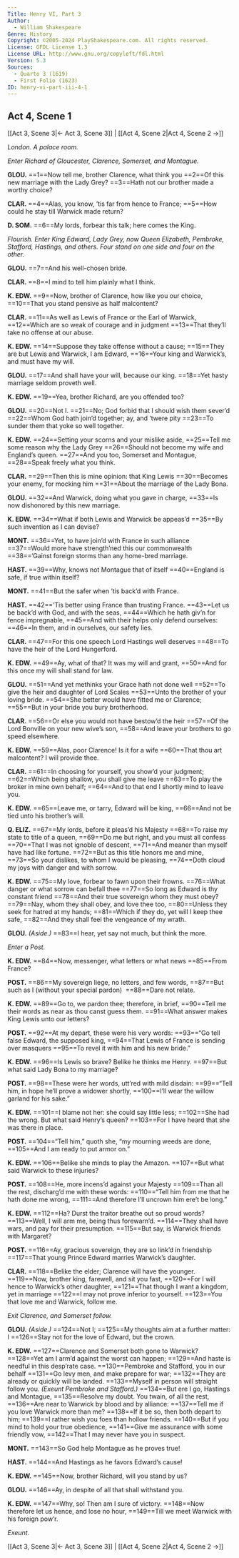 ```yaml
---
Title: Henry VI, Part 3
Author: 
  - William Shakespeare
Genre: History
Copyright: ©2005-2024 PlayShakespeare.com. All rights reserved.
License: GFDL License 1.3
License URL: http://www.gnu.org/copyleft/fdl.html
Version: 5.3
Sources:
  - Quarto 3 (1619)
  - First Folio (1623)
ID: henry-vi-part-iii-4-1
---
```


## Act 4, Scene 1
[[Act 3, Scene 3|← Act 3, Scene 3]] | [[Act 4, Scene 2|Act 4, Scene 2 →]]

*London. A palace room.*

*Enter Richard of Gloucester, Clarence, Somerset, and Montague.*

**GLOU.**
==1==Now tell me, brother Clarence, what think you
==2==Of this new marriage with the Lady Grey?
==3==Hath not our brother made a worthy choice?

**CLAR.**
==4==Alas, you know, ’tis far from hence to France;
==5==How could he stay till Warwick made return?

**D. SOM.**
==6==My lords, forbear this talk; here comes the King.

*Flourish. Enter King Edward, Lady Grey, now Queen Elizabeth, Pembroke, Stafford, Hastings, and others. Four stand on one side and four on the other.*

**GLOU.**
==7==And his well-chosen bride.

**CLAR.**
==8==I mind to tell him plainly what I think.

**K. EDW.**
==9==Now, brother of Clarence, how like you our choice,
==10==That you stand pensive as half malcontent?

**CLAR.**
==11==As well as Lewis of France or the Earl of Warwick,
==12==Which are so weak of courage and in judgment
==13==That they’ll take no offense at our abuse.

**K. EDW.**
==14==Suppose they take offense without a cause;
==15==They are but Lewis and Warwick, I am Edward,
==16==Your king and Warwick’s, and must have my will.

**GLOU.**
==17==And shall have your will, because our king.
==18==Yet hasty marriage seldom proveth well.

**K. EDW.**
==19==Yea, brother Richard, are you offended too?

**GLOU.**
==20==Not I.
==21==No; God forbid that I should wish them sever’d
==22==Whom God hath join’d together; ay, and ’twere pity
==23==To sunder them that yoke so well together.

**K. EDW.**
==24==Setting your scorns and your mislike aside,
==25==Tell me some reason why the Lady Grey
==26==Should not become my wife and England’s queen.
==27==And you too, Somerset and Montague,
==28==Speak freely what you think.

**CLAR.**
==29==Then this is mine opinion: that King Lewis
==30==Becomes your enemy, for mocking him
==31==About the marriage of the Lady Bona.

**GLOU.**
==32==And Warwick, doing what you gave in charge,
==33==Is now dishonored by this new marriage.

**K. EDW.**
==34==What if both Lewis and Warwick be appeas’d
==35==By such invention as I can devise?

**MONT.**
==36==Yet, to have join’d with France in such alliance
==37==Would more have strength’ned this our commonwealth
==38==’Gainst foreign storms than any home-bred marriage.

**HAST.**
==39==Why, knows not Montague that of itself
==40==England is safe, if true within itself?

**MONT.**
==41==But the safer when ’tis back’d with France.

**HAST.**
==42==’Tis better using France than trusting France.
==43==Let us be back’d with God, and with the seas,
==44==Which he hath giv’n for fence impregnable,
==45==And with their helps only defend ourselves:
==46==In them, and in ourselves, our safety lies.

**CLAR.**
==47==For this one speech Lord Hastings well deserves
==48==To have the heir of the Lord Hungerford.

**K. EDW.**
==49==Ay, what of that? It was my will and grant,
==50==And for this once my will shall stand for law.

**GLOU.**
==51==And yet methinks your Grace hath not done well
==52==To give the heir and daughter of Lord Scales
==53==Unto the brother of your loving bride.
==54==She better would have fitted me or Clarence;
==55==But in your bride you bury brotherhood.

**CLAR.**
==56==Or else you would not have bestow’d the heir
==57==Of the Lord Bonville on your new wive’s son,
==58==And leave your brothers to go speed elsewhere.

**K. EDW.**
==59==Alas, poor Clarence! Is it for a wife
==60==That thou art malcontent? I will provide thee.

**CLAR.**
==61==In choosing for yourself, you show’d your judgment;
==62==Which being shallow, you shall give me leave
==63==To play the broker in mine own behalf;
==64==And to that end I shortly mind to leave you.

**K. EDW.**
==65==Leave me, or tarry, Edward will be king,
==66==And not be tied unto his brother’s will.

**Q. ELIZ.**
==67==My lords, before it pleas’d his Majesty
==68==To raise my state to title of a queen,
==69==Do me but right, and you must all confess
==70==That I was not ignoble of descent,
==71==And meaner than myself have had like fortune.
==72==But as this title honors me and mine,
==73==So your dislikes, to whom I would be pleasing,
==74==Doth cloud my joys with danger and with sorrow.

**K. EDW.**
==75==My love, forbear to fawn upon their frowns.
==76==What danger or what sorrow can befall thee
==77==So long as Edward is thy constant friend
==78==And their true sovereign whom they must obey?
==79==Nay, whom they shall obey, and love thee too,
==80==Unless they seek for hatred at my hands;
==81==Which if they do, yet will I keep thee safe,
==82==And they shall feel the vengeance of my wrath.

**GLOU.**
*(Aside.)*
==83==I hear, yet say not much, but think the more.

*Enter a Post.*

**K. EDW.**
==84==Now, messenger, what letters or what news
==85==From France?

**POST.**
==86==My sovereign liege, no letters, and few words,
==87==But such as I (without your special pardon) 
==88==Dare not relate.

**K. EDW.**
==89==Go to, we pardon thee; therefore, in brief,
==90==Tell me their words as near as thou canst guess them.
==91==What answer makes King Lewis unto our letters?

**POST.**
==92==At my depart, these were his very words:
==93==“Go tell false Edward, the supposed king,
==94==That Lewis of France is sending over masquers
==95==To revel it with him and his new bride.”

**K. EDW.**
==96==Is Lewis so brave? Belike he thinks me Henry.
==97==But what said Lady Bona to my marriage?

**POST.**
==98==These were her words, utt’red with mild disdain:
==99==“Tell him, in hope he’ll prove a widower shortly,
==100==I’ll wear the willow garland for his sake.”

**K. EDW.**
==101==I blame not her: she could say little less;
==102==She had the wrong. But what said Henry’s queen?
==103==For I have heard that she was there in place.

**POST.**
==104==“Tell him,” quoth she, “my mourning weeds are done,
==105==And I am ready to put armor on.”

**K. EDW.**
==106==Belike she minds to play the Amazon.
==107==But what said Warwick to these injuries?

**POST.**
==108==He, more incens’d against your Majesty
==109==Than all the rest, discharg’d me with these words:
==110==“Tell him from me that he hath done me wrong,
==111==And therefore I’ll uncrown him ere’t be long.”

**K. EDW.**
==112==Ha? Durst the traitor breathe out so proud words?
==113==Well, I will arm me, being thus forewarn’d.
==114==They shall have wars, and pay for their presumption.
==115==But say, is Warwick friends with Margaret?

**POST.**
==116==Ay, gracious sovereign, they are so link’d in friendship
==117==That young Prince Edward marries Warwick’s daughter.

**CLAR.**
==118==Belike the elder; Clarence will have the younger.
==119==Now, brother king, farewell, and sit you fast,
==120==For I will hence to Warwick’s other daughter,
==121==That though I want a kingdom, yet in marriage
==122==I may not prove inferior to yourself.
==123==You that love me and Warwick, follow me.

*Exit Clarence, and Somerset follow.*

**GLOU.**
*(Aside.)*
==124==Not I;
==125==My thoughts aim at a further matter: I
==126==Stay not for the love of Edward, but the crown.

**K. EDW.**
==127==Clarence and Somerset both gone to Warwick?
==128==Yet am I arm’d against the worst can happen;
==129==And haste is needful in this desp’rate case.
==130==Pembroke and Stafford, you in our behalf
==131==Go levy men, and make prepare for war;
==132==They are already or quickly will be landed.
==133==Myself in person will straight follow you.
*(Exeunt Pembroke and Stafford.)*
==134==But ere I go, Hastings and Montague,
==135==Resolve my doubt. You twain, of all the rest,
==136==Are near to Warwick by blood and by alliance:
==137==Tell me if you love Warwick more than me?
==138==If it be so, then both depart to him;
==139==I rather wish you foes than hollow friends.
==140==But if you mind to hold your true obedience,
==141==Give me assurance with some friendly vow,
==142==That I may never have you in suspect.

**MONT.**
==143==So God help Montague as he proves true!

**HAST.**
==144==And Hastings as he favors Edward’s cause!

**K. EDW.**
==145==Now, brother Richard, will you stand by us?

**GLOU.**
==146==Ay, in despite of all that shall withstand you.

**K. EDW.**
==147==Why, so! Then am I sure of victory.
==148==Now therefore let us hence, and lose no hour,
==149==Till we meet Warwick with his foreign pow’r.

*Exeunt.*

[[Act 3, Scene 3|← Act 3, Scene 3]] | [[Act 4, Scene 2|Act 4, Scene 2 →]]